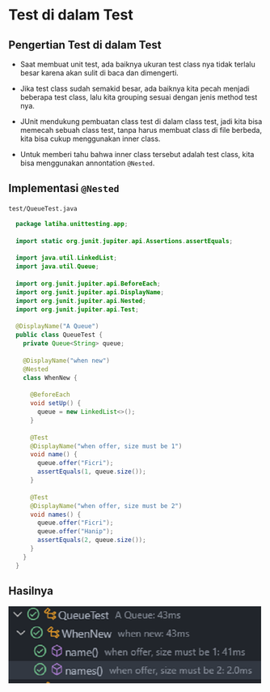 # Test di dalam Test

## Pengertian Test di dalam Test

- Saat membuat unit test, ada baiknya ukuran test class nya tidak terlalu besar karena akan sulit di baca dan dimengerti.

- Jika test class sudah semakid besar, ada baiknya kita pecah menjadi beberapa test class, lalu kita grouping sesuai dengan jenis method test nya.

- JUnit mendukung pembuatan class test di dalam class test, jadi kita bisa memecah sebuah class test, tanpa harus membuat class di file berbeda, kita bisa cukup menggunakan inner class.

- Untuk memberi tahu bahwa inner class tersebut adalah test class, kita bisa menggunakan annontation `@Nested`.



## Implementasi `@Nested`

`test/QueueTest.java`

```java
  package latiha.unittesting.app;

  import static org.junit.jupiter.api.Assertions.assertEquals;

  import java.util.LinkedList;
  import java.util.Queue;

  import org.junit.jupiter.api.BeforeEach;
  import org.junit.jupiter.api.DisplayName;
  import org.junit.jupiter.api.Nested;
  import org.junit.jupiter.api.Test;

  @DisplayName("A Queue")
  public class QueueTest {
    private Queue<String> queue;

    @DisplayName("when new")
    @Nested
    class WhenNew {

      @BeforeEach
      void setUp() {
        queue = new LinkedList<>();
      }

      @Test
      @DisplayName("when offer, size must be 1")
      void name() {
        queue.offer("Ficri");
        assertEquals(1, queue.size());
      }

      @Test
      @DisplayName("when offer, size must be 2")
      void names() {
        queue.offer("Ficri");
        queue.offer("Hanip");
        assertEquals(2, queue.size());
      }
    }
  }

```

## Hasilnya

![](assets/13-test-didalam-test/2023-11-22-10-08-08-image.png)
